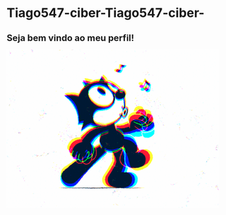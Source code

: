 # Tiago547-ciber-Tiago547-ciber-
<h1 style="font-size: 20px">Seja bem vindo ao meu perfil!</h1>
<img src="6m.gif" alt="Seja bem vindo">
